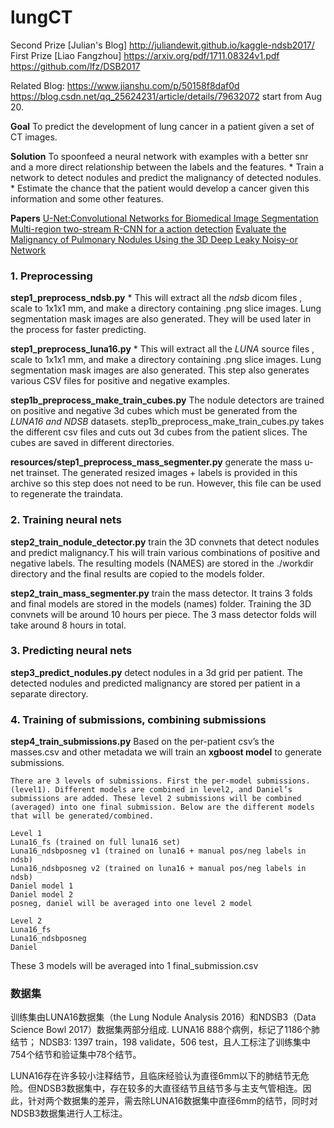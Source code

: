 # lungCT

Second Prize [Julian's Blog] http://juliandewit.github.io/kaggle-ndsb2017/
First  Prize [Liao Fangzhou] https://arxiv.org/pdf/1711.08324v1.pdf   
                             https://github.com/lfz/DSB2017

Related Blog: https://www.jianshu.com/p/50158f8daf0d    
              https://blog.csdn.net/qq_25624231/article/details/79632072
start from Aug 20.

**Goal**
To predict the development of lung cancer in a patient given a set of CT images.

**Solution**
To spoonfeed a neural network with examples with a better snr and a more direct relationship between the labels and the features. 
	* Train a network to detect nodules and predict the malignancy of detected nodules.
	* Estimate the chance that the patient would develop a cancer given this information and some other features.

**Papers**
 [U-Net:Convolutional Networks for Biomedical Image Segmentation](https://pdfs.semanticscholar.org/0704/5f87709d0b7b998794e9fa912c0aba912281.pdf)
 [Multi-region two-stream R-CNN for a action detection](https://hal.inria.fr/hal-01349107v2/document)
 [Evaluate the Malignancy of Pulmonary Nodules Using the 3D Deep Leaky Noisy-or Network](https://arxiv.org/pdf/1711.08324v1.pdf)




### 1. Preprocessing 

**step1_preprocess_ndsb.py**
	* This will extract all the *ndsb* dicom files , scale to 1x1x1 mm, and make a directory containing .png slice images. Lung segmentation mask images are also generated. They will be used later in the process for faster predicting.

**step1_preprocess_luna16.py**
	* This will extract all the *LUNA* source files , scale to 1x1x1 mm, and make a directory containing .png slice images. Lung segmentation mask images are also generated. This step also generates various CSV files for positive and negative examples.

**step1b_preprocess_make_train_cubes.py**
	The nodule detectors are trained on positive and negative 3d cubes which must be generated from the *LUNA16 and NDSB* datasets. step1b_preprocess_make_train_cubes.py takes the different csv files and cuts out 3d cubes from the patient slices. The cubes are saved in different directories. 

**resources/step1_preprocess_mass_segmenter.py** 
	generate the mass u-net trainset. The generated resized images + labels is provided in this archive so this step does not need to be run. However, this file can be used to regenerate the traindata.


### 2. Training neural nets

**step2_train_nodule_detector.py**
	train the 3D convnets that detect nodules and predict malignancy.T his will train various combinations of positive and negative labels. The resulting models (NAMES) are stored in the ./workdir directory and the final results are copied to the models folder.

**step2_train_mass_segmenter.py**
	train the mass detector. It trains 3 folds and final models are stored in the models (names) folder. Training the 3D convnets will be around 10 hours per piece. The 3 mass detector folds will take around 8 hours in total.


### 3. Predicting neural nets

**step3_predict_nodules.py**
	 detect nodules in a 3d grid per patient. The detected nodules and predicted malignancy are stored per patient in a separate directory. 


### 4. Training of submissions, combining submissions

**step4_train_submissions.py**
	Based on the per-patient csv’s the masses.csv and other metadata we will train an **xgboost model** to generate submissions. 

	There are 3 levels of submissions. First the per-model submissions. (level1). Different models are combined in level2, and Daniel’s submissions are added. These level 2 submissions will be combined (averaged) into one final submission. Below are the different models that will be generated/combined.

	Level 1
	Luna16_fs (trained on full luna16 set)
	Luna16_ndsbposneg v1 (trained on luna16 + manual pos/neg labels in ndsb)
	Luna16_ndsbposneg v2 (trained on luna16 + manual pos/neg labels in ndsb)
	Daniel model 1
	Daniel model 2
	posneg, daniel will be averaged into one level 2 model

	Level 2
	Luna16_fs
	Luna16_ndsbposneg
	Daniel
These 3 models will be averaged into 1 final_submission.csv


### 数据集
训练集由LUNA16数据集（the Lung Nodule Analysis 2016）和NDSB3（Data Science Bowl 2017）数据集两部分组成.
LUNA16 888个病例，标记了1186个肺结节；
NDSB3: 1397 train，198 validate，506 test，且人工标注了训练集中754个结节和验证集中78个结节。

LUNA16存在许多较小注释结节，且临床经验认为直径6mm以下的肺结节无危险。但NDSB3数据集中，存在较多的大直径结节且结节多与主支气管相连。因此，针对两个数据集的差异，需去除LUNA16数据集中直径6mm的结节，同时对NDSB3数据集进行人工标注。

